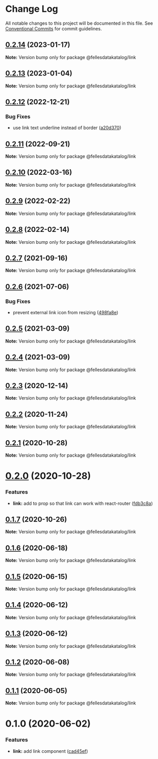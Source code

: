# Change Log

All notable changes to this project will be documented in this file.
See [Conventional Commits](https://conventionalcommits.org) for commit guidelines.

## [0.2.14](https://github.com/fellesdatakatalog/fdk-kit/compare/@fellesdatakatalog/link@0.2.13...@fellesdatakatalog/link@0.2.14) (2023-01-17)

**Note:** Version bump only for package @fellesdatakatalog/link





## [0.2.13](https://github.com/fellesdatakatalog/fdk-kit/compare/@fellesdatakatalog/link@0.2.12...@fellesdatakatalog/link@0.2.13) (2023-01-04)

**Note:** Version bump only for package @fellesdatakatalog/link





## [0.2.12](https://github.com/fellesdatakatalog/fdk-kit/compare/@fellesdatakatalog/link@0.2.11...@fellesdatakatalog/link@0.2.12) (2022-12-21)


### Bug Fixes

* use link text underline instead of border ([a20d370](https://github.com/fellesdatakatalog/fdk-kit/commit/a20d370c7d73a79fd0b254847b2c9c6c3b0ecbb4))





## [0.2.11](https://github.com/fellesdatakatalog/fdk-kit/compare/@fellesdatakatalog/link@0.2.10...@fellesdatakatalog/link@0.2.11) (2022-09-21)

**Note:** Version bump only for package @fellesdatakatalog/link





## [0.2.10](https://github.com/fellesdatakatalog/fdk-kit/compare/@fellesdatakatalog/link@0.2.9...@fellesdatakatalog/link@0.2.10) (2022-03-16)

**Note:** Version bump only for package @fellesdatakatalog/link





## [0.2.9](https://github.com/fellesdatakatalog/fdk-kit/compare/@fellesdatakatalog/link@0.2.8...@fellesdatakatalog/link@0.2.9) (2022-02-22)

**Note:** Version bump only for package @fellesdatakatalog/link





## [0.2.8](https://github.com/fellesdatakatalog/fdk-kit/compare/@fellesdatakatalog/link@0.2.7...@fellesdatakatalog/link@0.2.8) (2022-02-14)

**Note:** Version bump only for package @fellesdatakatalog/link





## [0.2.7](https://github.com/fellesdatakatalog/fdk-kit/compare/@fellesdatakatalog/link@0.2.6...@fellesdatakatalog/link@0.2.7) (2021-09-16)

**Note:** Version bump only for package @fellesdatakatalog/link





## [0.2.6](https://github.com/fellesdatakatalog/fdk-kit/compare/@fellesdatakatalog/link@0.2.5...@fellesdatakatalog/link@0.2.6) (2021-07-06)


### Bug Fixes

* prevent external link icon from resizing ([498fa8e](https://github.com/fellesdatakatalog/fdk-kit/commit/498fa8edf5fd6c21dad836952f6ae160ecc010e3))





## [0.2.5](https://github.com/fellesdatakatalog/fdk-kit/compare/@fellesdatakatalog/link@0.2.4...@fellesdatakatalog/link@0.2.5) (2021-03-09)

**Note:** Version bump only for package @fellesdatakatalog/link





## [0.2.4](https://github.com/fellesdatakatalog/fdk-kit/compare/@fellesdatakatalog/link@0.2.3...@fellesdatakatalog/link@0.2.4) (2021-03-09)

**Note:** Version bump only for package @fellesdatakatalog/link





## [0.2.3](https://github.com/fellesdatakatalog/fdk-kit/compare/@fellesdatakatalog/link@0.2.2...@fellesdatakatalog/link@0.2.3) (2020-12-14)

**Note:** Version bump only for package @fellesdatakatalog/link





## [0.2.2](https://github.com/fellesdatakatalog/fdk-kit/compare/@fellesdatakatalog/link@0.2.1...@fellesdatakatalog/link@0.2.2) (2020-11-24)

**Note:** Version bump only for package @fellesdatakatalog/link





## [0.2.1](https://github.com/fellesdatakatalog/fdk-kit/compare/@fellesdatakatalog/link@0.2.0...@fellesdatakatalog/link@0.2.1) (2020-10-28)

**Note:** Version bump only for package @fellesdatakatalog/link





# [0.2.0](https://github.com/fellesdatakatalog/fdk-kit/compare/@fellesdatakatalog/link@0.1.7...@fellesdatakatalog/link@0.2.0) (2020-10-28)


### Features

* **link:** add to prop so that link can work with react-router ([fdb3c8a](https://github.com/fellesdatakatalog/fdk-kit/commit/fdb3c8a06655d0ae9ad1b3ffb3d6628ff0932edc))





## [0.1.7](https://github.com/fellesdatakatalog/fdk-kit/compare/@fellesdatakatalog/link@0.1.6...@fellesdatakatalog/link@0.1.7) (2020-10-26)

**Note:** Version bump only for package @fellesdatakatalog/link





## [0.1.6](https://github.com/fellesdatakatalog/fdk-kit/compare/@fellesdatakatalog/link@0.1.5...@fellesdatakatalog/link@0.1.6) (2020-06-18)

**Note:** Version bump only for package @fellesdatakatalog/link





## [0.1.5](https://github.com/fellesdatakatalog/fdk-kit/compare/@fellesdatakatalog/link@0.1.4...@fellesdatakatalog/link@0.1.5) (2020-06-15)

**Note:** Version bump only for package @fellesdatakatalog/link





## [0.1.4](https://github.com/fellesdatakatalog/fdk-kit/compare/@fellesdatakatalog/link@0.1.3...@fellesdatakatalog/link@0.1.4) (2020-06-12)

**Note:** Version bump only for package @fellesdatakatalog/link





## [0.1.3](https://github.com/fellesdatakatalog/fdk-kit/compare/@fellesdatakatalog/link@0.1.2...@fellesdatakatalog/link@0.1.3) (2020-06-12)

**Note:** Version bump only for package @fellesdatakatalog/link





## [0.1.2](https://github.com/fellesdatakatalog/fdk-kit/compare/@fellesdatakatalog/link@0.1.1...@fellesdatakatalog/link@0.1.2) (2020-06-08)

**Note:** Version bump only for package @fellesdatakatalog/link





## [0.1.1](https://github.com/fellesdatakatalog/fdk-kit/compare/@fellesdatakatalog/link@0.1.0...@fellesdatakatalog/link@0.1.1) (2020-06-05)

**Note:** Version bump only for package @fellesdatakatalog/link





# 0.1.0 (2020-06-02)


### Features

* **link:** add link component ([cad45ef](https://github.com/fellesdatakatalog/fdk-kit/commit/cad45ef88266ff97a39101e30af9ea0c80e2ad8b))
